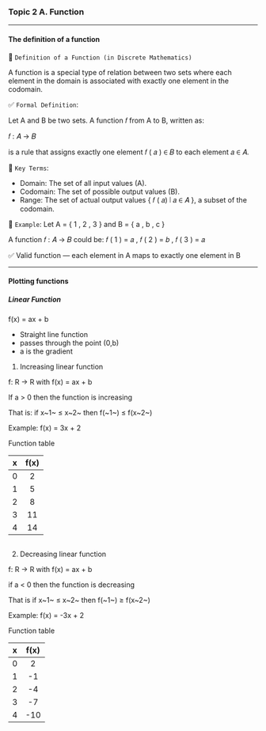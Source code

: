 ### Topic 2 A. Function

---

#### The definition of a function

📘 `Definition of a Function (in Discrete Mathematics)`

A function is a special type of relation between two sets where each element in the domain is associated with exactly one element in the codomain.

✅ `Formal Definition`:

Let A and B be two sets. A function 𝑓 from A to B, written as:

𝑓 : 𝐴 → 𝐵

is a rule that assigns exactly one element 𝑓 ( 𝑎 ) ∈ 𝐵 to each element 𝑎 ∈ 𝐴.

🔷 `Key Terms`:

- Domain: The set of all input values (A).
- Codomain: The set of possible output values (B).
- Range: The set of actual output values { 𝑓 ( 𝑎) ∣ 𝑎 ∈ 𝐴 }, a subset of the codomain.

🧠 `Example`:
Let A = { 1 , 2 , 3 } and B = { a , b , c }

A function 𝑓 : 𝐴 → 𝐵 could be:
𝑓 ( 1 ) = 𝑎 , 𝑓 ( 2 ) = 𝑏 , 𝑓 ( 3 ) = 𝑎

✅ Valid function — each element in A maps to exactly one element in B

---

#### Plotting functions

##### Linear Function

f(x) = ax + b

- Straight line function
- passes through the point (0,b)
- a is the gradient

1. Increasing linear function

f: R -> R with f(x) = ax + b

If a > 0 then the function is increasing

That is: if x~1~ ≤ x~2~ then f(~1~) ≤ f(x~2~)

Example: f(x) = 3x + 2

Function table

|  x  | f(x) |
| :-: | :--: |
|  0  |  2   |
|  1  |  5   |
|  2  |  8   |
|  3  |  11  |
|  4  |  14  |

<img scr="./" />

2. Decreasing linear function

f: R -> R with f(x) = ax + b

if a < 0 then the function is decreasing

That is if x~1~ ≤ x~2~ then f(~1~) ≥ f(x~2~)

Example: f(x) = -3x + 2

Function table

|  x  | f(x) |
| :-: | :--: |
|  0  |  2   |
|  1  |  -1  |
|  2  |  -4  |
|  3  |  -7  |
|  4  | -10  |

<img scr="" />
